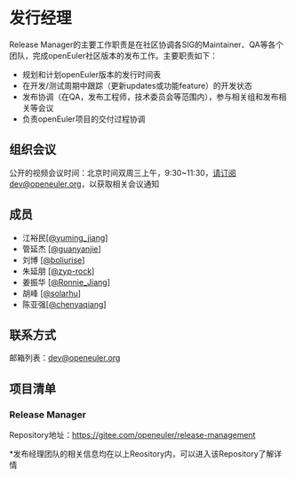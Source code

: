 ﻿# 发行经理

Release Manager的主要工作职责是在社区协调各SIG的Maintainer、QA等各个团队，完成openEuler社区版本的发布工作。主要职责如下：

- 规划和计划openEuler版本的发行时间表
- 在开发/测试周期中跟踪（更新updates或功能feature）的开发状态
- 发布协调（在QA，发布工程师，技术委员会等范围内），参与相关组和发布相关等会议
- 负责openEuler项目的交付过程协调



## 组织会议

公开的视频会议时间：北京时间双周三上午，9:30~11:30，请订阅dev@openeuler.org，以获取相关会议通知



## 成员

- 江裕民[[@yuming_jiang](https://gitee.com/yuming_jiang)]
- 管延杰 [[@guanyanjie](https://gitee.com/guanyanjie)]
- 刘博 [[@boliurise](https://gitee.com/boliurise)]
- 朱延朋 [[@zyp-rock](https://gitee.com/zyp-rock)]
- 姜振华 [[@Ronnie_Jiang](https://gitee.com/Ronnie_Jiang)]
- 胡峰 [[@solarhu](https://gitee.com/solarhu)]
- 陈亚强[[@chenyaqiang](https://gitee.com/chenyaqiang)]

## 联系方式

邮箱列表：dev@openeuler.org



## 项目清单

### Release Manager

Repository地址：https://gitee.com/openeuler/release-management

*发布经理团队的相关信息均在以上Reository内，可以进入该Repository了解详情
